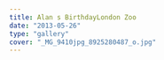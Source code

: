 ```yaml
---
title: Alan s BirthdayLondon Zoo
date: "2013-05-26"
type: "gallery"
cover: "_MG_9410jpg_8925280487_o.jpg"
---
```

